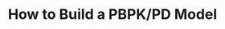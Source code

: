 ---
title:  How to Build a PBPK/PD Model
description: >
  Introduce the fundamental concepts of PBPK/PD modeling with a 
  special focus on their practical implementation in a typical PBPK model building workflow.  
full_url: http://onlinelibrary.wiley.com/doi/10.1002/psp4.12134/full
icon: file-text-o
---